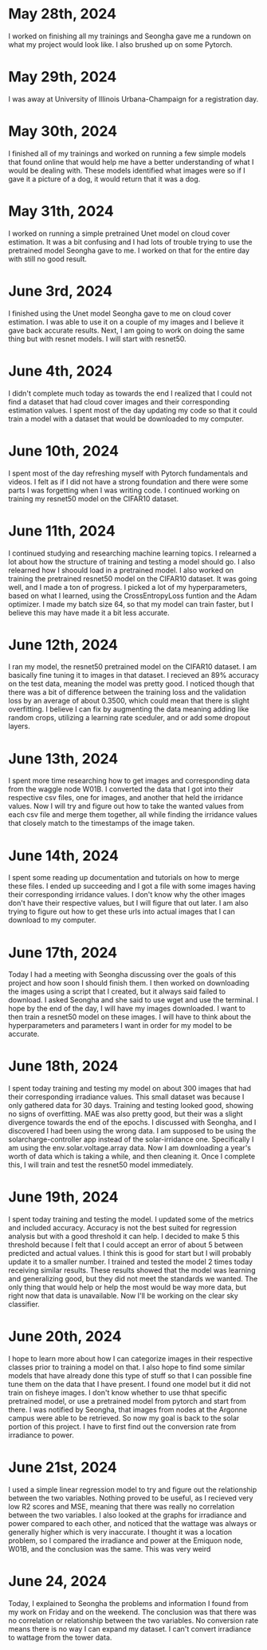 # May 28th, 2024
I worked on finishing all my trainings and Seongha gave me a rundown on what my project would look like. I also brushed up on some Pytorch. 

# May 29th, 2024
I was away at University of Illinois Urbana-Champaign for a registration day.

# May 30th, 2024
I finished all of my trainings and worked on running a few simple models that found online that would help me have a better understanding of what I would be dealing with.
These models identified what images were so if I gave it a picture of a dog, it would return that it was a dog.

# May 31th, 2024
I worked on running a simple pretrained Unet model on cloud cover estimation. It was a bit confusing and I had lots of trouble trying to 
use the pretrained model Seongha gave to me. I worked on that for the entire day with still no good result. 

# June 3rd, 2024
I finished using the Unet model Seongha gave to me on cloud cover estimation. I was able to use it on a couple of my images and I believe it gave back accurate results. Next,
I am going to work on doing the same thing but with resnet models. I will start with resnet50.

# June 4th, 2024
I didn't complete much today as towards the end I realized that I could not find a dataset that had cloud cover images and their corresponding estimation values. I spent most of
the day updating my code so that it could train a model with a dataset that would be downloaded to my computer. 


# June 10th, 2024
I spent most of the day refreshing myself with Pytorch fundamentals and videos. I felt as if I did not have a strong foundation and there were some parts I was forgetting when I was writing code. I continued working on training my resnet50 model on the CIFAR10 dataset. 

# June 11th, 2024
I continued studying and researching machine learning topics. I relearned a lot about how the structure of training and testing a model should go. I also relearned how I shoould load in a pretrained model. I also worked on training the pretrained resnet50 model on the CIFAR10 dataset. It was going well, and I made a ton of progress. I picked a lot of my hyperparameters, based on what I learned, using the CrossEntropyLoss funtion and the Adam optimizer. I made my batch size 64, so that my model can train faster, but I believe this may have made it a bit less accurate. 

# June 12th, 2024
I ran my model, the resnet50 pretrained model on the CIFAR10 dataset. I am basically fine tuning it to images in that dataset. I recieved an 89% accuracy on the test data, meaning the model was pretty good. I noticed though that there was a bit of difference between the training loss and the validation loss by an average of about 0.3500, which could mean that there is slight overfitting. I believe I can fix by augmenting the data meaning adding like random crops, utilizing a learning rate sceduler, and or add some dropout layers. 

# June 13th, 2024
I spent more time researching how to get images and corresponding data from the waggle node W01B. I converted the data that I got into their respective csv files, one for images, and another that held the irridance values. Now I will try and figure out how to take the wanted values from each csv file and merge them together, all while finding the irridance values that closely match to the timestamps of the image taken. 

# June 14th, 2024
I spent some reading up documentation and tutorials on how to merge these files. I ended up succeeding and I got a file with some images having their corresponding irridance values. I don't know why the other images don't have their respective values, but I will figure that out later. I am also trying to figure out how to get these urls into actual images that I can download to my computer. 

# June 17th, 2024
Today I had a meeting with Seongha discussing over the goals of this project and how soon I should finish them. I then worked on downloading the images using a script that I created, but it always said failed to download. I asked Seongha and she said to use wget and use the terminal. I hope by the end of the day, I will have my images downloaded. I want to then train a resnet50 model on these images. I will have to think about the hyperparameters and parameters I want in order for my model to be accurate. 

# June 18th, 2024
I spent today training and testing my model on about 300 images that had their corresponding irradiance values. This small dataset was because I only gathered data for 30 days. Training and testing looked good, showing no signs of overfitting. MAE was also pretty good, but their was a slight divergence towards the end of the epochs. I discussed with Seongha, and I discovered I had been using the wrong data. I am supposed to be using the solarcharge-controller app instead of the solar-irridance one. Specifically I am using the env.solar.voltage.array data. Now I am downloading a year's worth of data which is taking a while, and then cleaning it. Once I complete this, I will train and test the resnet50 model immediately.

# June 19th, 2024
I spent today training and testing the model. I updated some of the metrics and included accuracy. Accuracy is not the best suited for regression analysis but with a good threshold it can help. I decided to make 5 this threshold because I felt that I could accept an error of about 5 between predicted and actual values. I think this is good for start but I will probably update it to a smaller number. I trained and tested the model 2 times today receiving similar results. These results showed that the model was learning and generalizing good, but they did not meet the standards we wanted. The only thing that would help or help the most would be way more data, but right now that data is unavailable. Now I'll be working on the clear sky classifier. 

# June 20th, 2024
I hope to learn more about how I can categorize images in their respective classes prior to training a model on that. I also hope to find some similar models that have already done this type of stuff so that I can possible fine tune them on the data that I have present. I found one model but it did not train on fisheye images. I don't know whether to use thhat specific pretrained model, or use a pretrained model from pytorch and start from there. I was notified by Seongha, that images from nodes at the Argonne campus were able to be retrieved. So now my goal is back to the solar portion of this project. I have to first find out the conversion rate from irradiance to power.

# June 21st, 2024
I used a simple linear regression model to try and figure out the relationship between the two variables. Nothing proved to be useful, as I recieved very low R2 scores and MSE, meaning that there was really no correlation between the two variables. I also looked at the graphs for irradiance and power compared to each other, and noticed that the wattage was always or generally higher which is very inaccurate. I thought it was a location problem, so I compared the irradiance and power at the Emiquon node, W01B, and the conclusion was the same. This was very weird

# June 24, 2024
Today, I explained to Seongha the problems and information I found from my work on Friday and on the weekend. The conclusion was that there was no correlation or relationship between the two variables. No conversion rate means there is no way I can expand my dataset. I can't convert irradiance to wattage from the tower data. 
